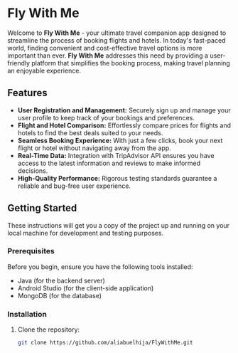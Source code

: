 # Fly With Me

Welcome to **Fly With Me** - your ultimate travel companion app designed to streamline the process of booking flights and hotels. In today's fast-paced world, finding convenient and cost-effective travel options is more important than ever. **Fly With Me** addresses this need by providing a user-friendly platform that simplifies the booking process, making travel planning an enjoyable experience.

## Features

- **User Registration and Management:** Securely sign up and manage your user profile to keep track of your bookings and preferences.
- **Flight and Hotel Comparison:** Effortlessly compare prices for flights and hotels to find the best deals suited to your needs.
- **Seamless Booking Experience:** With just a few clicks, book your next flight or hotel without navigating away from the app.
- **Real-Time Data:** Integration with TripAdvisor API ensures you have access to the latest information and reviews to make informed decisions.
- **High-Quality Performance:** Rigorous testing standards guarantee a reliable and bug-free user experience.

## Getting Started

These instructions will get you a copy of the project up and running on your local machine for development and testing purposes.

### Prerequisites

Before you begin, ensure you have the following tools installed:
- Java (for the backend server)
- Android Studio (for the client-side application)
- MongoDB (for the database)

### Installation

1. Clone the repository:
   ```sh
   git clone https://github.com/aliabuelhija/FlyWithMe.git
